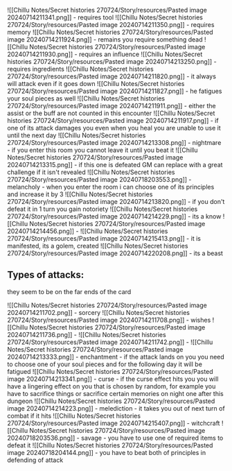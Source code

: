 ![[Chillu Notes/Secret histories 270724/Story/resources/Pasted image 20240714211341.png]] - requires tool
![[Chillu Notes/Secret histories 270724/Story/resources/Pasted image 20240714211350.png]] - requires memory
![[Chillu Notes/Secret histories 270724/Story/resources/Pasted image 20240714211924.png]] - remains you require something dead
![[Chillu Notes/Secret histories 270724/Story/resources/Pasted image 20240714211930.png]] - requires an influence
![[Chillu Notes/Secret histories 270724/Story/resources/Pasted image 20240714213250.png]] - requires ingredients
![[Chillu Notes/Secret histories 270724/Story/resources/Pasted image 20240714211820.png]] - it always will attack even if it goes down
![[Chillu Notes/Secret histories 270724/Story/resources/Pasted image 20240714211827.png]] - he fatigues your soul pieces as well
![[Chillu Notes/Secret histories 270724/Story/resources/Pasted image 20240714211911.png]] - either the assist or the buff are not counted in this encounter
![[Chillu Notes/Secret histories 270724/Story/resources/Pasted image 20240714211917.png]] - if one of its attack damages you even when you heal you are unable to use it until the next day
![[Chillu Notes/Secret histories 270724/Story/resources/Pasted image 20240714213308.png]] - nightmare - if you enter this room you cannot leave it until you beat it
![[Chillu Notes/Secret histories 270724/Story/resources/Pasted image 20240714213315.png]] - if this one is defeated GM can replace with a great challenge if it isn't revealed
![[Chillu Notes/Secret histories 270724/Story/resources/Pasted image 20240718203553.png]] - melancholy - when you enter the room i can choose one of its principles and increase it by 3
![[Chillu Notes/Secret histories 270724/Story/resources/Pasted image 20240714213820.png]] - if you don't defeat it in 1 turn you gain notoriety
![[Chillu Notes/Secret histories 270724/Story/resources/Pasted image 20240714214229.png]] - its a know
![[Chillu Notes/Secret histories 270724/Story/resources/Pasted image 20240714214456.png]] - 
![[Chillu Notes/Secret histories 270724/Story/resources/Pasted image 20240714215413.png]] - it is manifested, its a golem, created
![[Chillu Notes/Secret histories 270724/Story/resources/Pasted image 20240714220208.png]] - its a beast
## Types of attacks:
they seem to be on the far ends of the card

![[Chillu Notes/Secret histories 270724/Story/resources/Pasted image 20240714211702.png]] - sorcery
![[Chillu Notes/Secret histories 270724/Story/resources/Pasted image 20240714211708.png]] - wishes
![[Chillu Notes/Secret histories 270724/Story/resources/Pasted image 20240714211736.png]] - 
![[Chillu Notes/Secret histories 270724/Story/resources/Pasted image 20240714211742.png]] - 
![[Chillu Notes/Secret histories 270724/Story/resources/Pasted image 20240714213333.png]] - enchantment - if the attack lands on you you need to choose one of your soul pieces and for the following day it will be fatigued
![[Chillu Notes/Secret histories 270724/Story/resources/Pasted image 20240714213341.png]] - curse - if the curse effect hits you you will have a lingering effect on you that is chosen by random, for example you have to sacrifice things or sacrifice certain memories on night one after this dungeon
![[Chillu Notes/Secret histories 270724/Story/resources/Pasted image 20240714214223.png]] - melediction - it takes you out of next turn of combat if it hits
![[Chillu Notes/Secret histories 270724/Story/resources/Pasted image 20240714215407.png]] - witchcraft
![[Chillu Notes/Secret histories 270724/Story/resources/Pasted image 20240718203536.png]] - savage - you have to use one of required items to defeat it
![[Chillu Notes/Secret histories 270724/Story/resources/Pasted image 20240718204144.png]] - you have to beat both of principles in defending of attack
